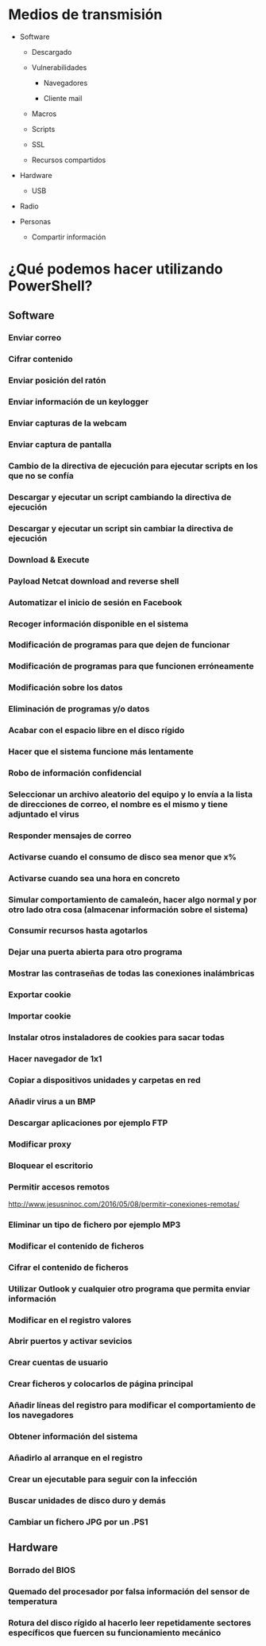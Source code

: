 # Medios de transmisión

- Software

  - Descargado

  - Vulnerabilidades
  
    - Navegadores
    
    - Cliente mail
  
  - Macros
  
  - Scripts
  
  - SSL
  
  - Recursos compartidos
  
- Hardware

  - USB

- Radio

- Personas

  - Compartir información

# ¿Qué podemos hacer utilizando PowerShell?
## Software
### Enviar correo
### Cifrar contenido
### Enviar posición del ratón
### Enviar información de un keylogger
### Enviar capturas de la webcam
### Enviar captura de pantalla
### Cambio de la directiva de ejecución para ejecutar scripts en los que no se confía
### Descargar y ejecutar un script cambiando la directiva de ejecución
### Descargar y ejecutar un script sin cambiar la directiva de ejecución
### Download & Execute
### Payload Netcat download and reverse shell
### Automatizar el inicio de sesión en Facebook
### Recoger información disponible en el sistema
### Modificación de programas para que dejen de funcionar 
### Modificación de programas para que funcionen erróneamente 
### Modificación sobre los datos
### Eliminación de programas y/o datos 
### Acabar con el espacio libre en el disco rígido 
### Hacer que el sistema funcione más lentamente 
### Robo de información confidencial
### Seleccionar un archivo aleatorio del equipo y lo envía a la lista de direcciones de correo, el nombre es el mismo y tiene adjuntado el virus
### Responder mensajes de correo
### Activarse cuando el consumo de disco sea menor que x%
### Activarse cuando sea una hora en concreto
### Simular comportamiento de camaleón, hacer algo normal y por otro lado otra cosa (almacenar información sobre el sistema)
### Consumir recursos hasta agotarlos
### Dejar una puerta abierta para otro programa
### Mostrar las contraseñas de todas las conexiones inalámbricas
### Exportar cookie
### Importar cookie
### Instalar otros instaladores de cookies para sacar todas
### Hacer navegador de 1x1
### Copiar a dispositivos unidades y carpetas en red
### Añadir virus a un BMP
### Descargar aplicaciones por ejemplo FTP
### Modificar proxy
### Bloquear el escritorio
###  Permitir accesos remotos
http://www.jesusninoc.com/2016/05/08/permitir-conexiones-remotas/
### Eliminar un tipo de fichero por ejemplo MP3
### Modificar el contenido de ficheros
### Cifrar el contenido de ficheros
### Utilizar Outlook y cualquier otro programa que permita enviar información
### Modificar en el registro valores
### Abrir puertos y activar sevicios
### Crear cuentas de usuario
### Crear ficheros y colocarlos de página principal
### Añadir líneas del registro para modificar el comportamiento de los navegadores
### Obtener información del sistema
### Añadirlo al arranque en el registro
### Crear un ejecutable para seguir con la infección
### Buscar unidades de disco duro y demás
### Cambiar un fichero JPG por un .PS1

## Hardware 
### Borrado del BIOS 
### Quemado del procesador por falsa información del sensor de temperatura 
### Rotura del disco rígido al hacerlo leer repetidamente sectores específicos que fuercen su funcionamiento mecánico
